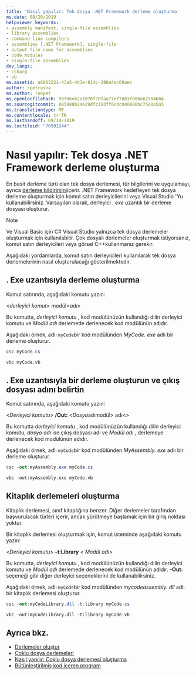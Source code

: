 ```yaml
---
title: 'Nasıl yapılır: Tek dosya .NET Framework derleme oluşturma'
ms.date: 08/20/2019
helpviewer_keywords:
- assembly manifest, single-file assemblies
- library assemblies
- command-line compilers
- assemblies [.NET Framework], single-file
- output file name for assemblies
- code modules
- single-file assemblies
dev_langs:
- csharp
- vb
ms.assetid: a6063221-43a5-4d3e-814c-288a4ec69aec
author: rpetrusha
ms.author: ronpet
ms.openlocfilehash: 98f06e62e1070f78faa77ef7d83fd80a62984684
ms.sourcegitcommit: 005980b14629dfc193ff6cdc040800bc75e0a5a5
ms.translationtype: MT
ms.contentlocale: tr-TR
ms.lasthandoff: 09/14/2019
ms.locfileid: "70991244"
---
```

# <a name="how-to-build-a-net-framework-single-file-assembly"></a>Nasıl yapılır: Tek dosya .NET Framework derleme oluşturma

En basit derleme türü olan tek dosya derlemesi, tür bilgilerini ve uygulamayı, ayrıca [derleme bildirimini](../../standard/assembly/manifest.md)içerir. .NET Framework hedefleyen tek dosya derleme oluşturmak için komut satırı derleyicilerini veya Visual Studio 'Yu kullanabilirsiniz. Varsayılan olarak, derleyici *. exe* uzantılı bir derleme dosyası oluşturur.

> [!NOTE]
> Ve Visual Basic için C# Visual Studio yalnızca tek dosya derlemeler oluşturmak için kullanılabilir. Çok dosyalı derlemeler oluşturmak istiyorsanız, komut satırı derleyicileri veya görsel C++kullanmanız gerekir.

Aşağıdaki yordamlarda, komut satırı derleyicileri kullanılarak tek dosya derlemelerinin nasıl oluşturulacağı gösterilmektedir.

## <a name="create-an-assembly-with-an-exe-extension"></a>. Exe uzantısıyla derleme oluşturma

Komut satırında, aşağıdaki komutu yazın:

\<*derleyici komut*> modül\<*adı*>

Bu komutta, *derleyici komutu* , kod modülünüzün kullandığı dilin derleyici komutu ve *Modül adı* derlemede derlenecek kod modülünün adıdır.

Aşağıdaki örnek, adlı `myCode`bir kod modülünden *MyCode. exe* adlı bir derleme oluşturur.

```csharp
csc myCode.cs
```

```vb
vbc myCode.vb
```

## <a name="create-an-assembly-with-an-exe-extension-and-specify-the-output-file-name"></a>. Exe uzantısıyla bir derleme oluşturun ve çıkış dosyası adını belirtin

Komut satırında, aşağıdaki komutu yazın:

\<*Derleyici komutu*>  **/Out:** \<*Dosya*adımodül> adı\<>

Bu komutta *derleyici komutu* , kod modülünüzün kullandığı dilin derleyici komutu, *dosya adı* ise çıkış dosyası adı ve *Modül adı* , derlemeye derlenecek kod modülünün adıdır.

Aşağıdaki örnek, adlı `myCode`bir kod modülünden *MyAssembly. exe* adlı bir derleme oluşturur.

```csharp
csc -out:myAssembly.exe myCode.cs
```

```vb
vbc -out:myAssembly.exe myCode.vb
```

## <a name="create-library-assemblies"></a>Kitaplık derlemeleri oluşturma
 Kitaplık derlemesi, sınıf kitaplığına benzer. Diğer derlemeler tarafından başvurulacak türleri içerir, ancak yürütmeye başlamak için bir giriş noktası yoktur.

Bir kitaplık derlemesi oluşturmak için, komut isteminde aşağıdaki komutu yazın:

\<*Derleyici komutu*>  **-t:Library** \< *Modül adı*>

Bu komutta, *derleyici komutu* , kod modülünüzün kullandığı dilin derleyici komutu ve *Modül adı* derlemede derlenecek kod modülünün adıdır. **-Out:** seçeneği gibi diğer derleyici seçeneklerini de kullanabilirsiniz.

Aşağıdaki örnek, adlı `myCode`bir kod modülünden *mycodeassembly. dll* adlı bir kitaplık derlemesi oluşturur.

```csharp
csc -out:myCodeLibrary.dll -t:library myCode.cs
```

```vb
vbc -out:myCodeLibrary.dll -t:library myCode.vb
```

## <a name="see-also"></a>Ayrıca bkz.

- [Derlemeler oluştur](../../standard/assembly/create.md)
- [Çoklu dosya derlemeleri](multifile-assemblies.md)
- [Nasıl yapılır: Çoklu dosya derlemesi oluşturma](build-multifile-assembly.md)
- [Bütünleştirilmiş kod içeren program](../../standard/assembly/program.md)
